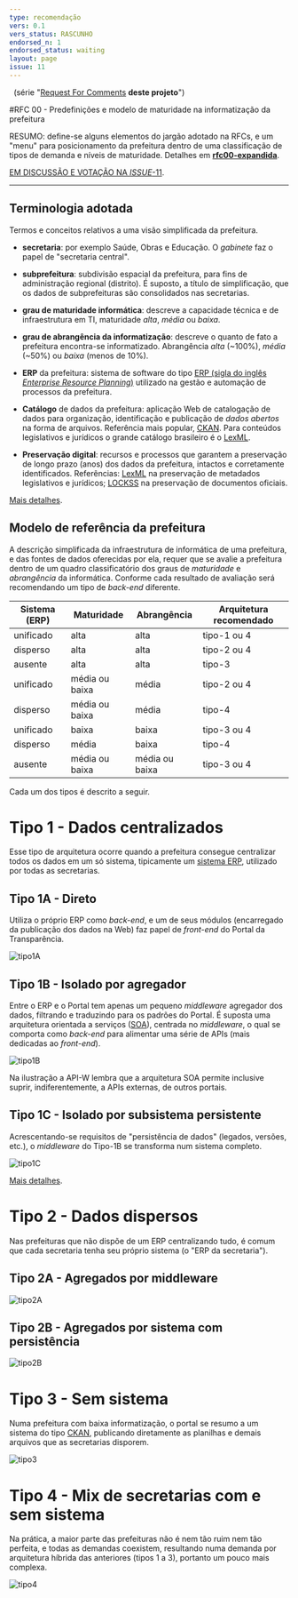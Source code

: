```yaml
---
type: recomendação
vers: 0.1
vers_status: RASCUNHO
endorsed_n: 1
endorsed_status: waiting
layout: page
issue: 11
---
```


&#160; (série "[Request For Comments](rfcs.md) **deste projeto**")

#RFC 00 - Predefinições e modelo de maturidade na informatização da prefeitura

RESUMO: define-se alguns elementos do jargão adotado na RFCs, e um "menu" para posicionamento da prefeitura dentro de uma classificação de tipos de demanda e níveis de maturidade. Detalhes em [**rfc00-expandida**](rfc00-expandida.md). 

[EM DISCUSSÃO E VOTAÇÃO NA *ISSUE*-11](https://github.com/CPT-PC/backend-portal-transparencia/issues/11).

--------

## Terminologia adotada

Termos e conceitos relativos a uma visão simplificada da  prefeitura.

* **secretaria**: por exemplo  Saúde, Obras e Educação. O *gabinete* faz o papel de "secretaria central".

* **subprefeitura**: subdivisão espacial da prefeitura, para fins de administração regional (distrito). É suposto, a título de simplificação, que os dados de subprefeituras são consolidados nas secretarias.

* **grau de maturidade informática**: descreve a capacidade técnica e de infraestrutura em TI, maturidade *alta*, *média* ou *baixa*.

* **grau de abrangência da informatização**: descreve o quanto de fato a prefeitura encontra-se informatizado. Abrangência *alta* (~100%), *média* (~50%) ou *baixa* (menos de 10%).

* **ERP** da prefeitura: sistema de software do tipo [ERP (sigla do inglês *Enterprise Resource Planning*)](https://en.wikipedia.org/wiki/Enterprise_resource_planning) utilizado na gestão e automação de processos da prefeitura.

* **Catálogo** de dados da prefeitura: aplicação Web de catalogação de dados para organização, identificação e publicação de *dados abertos* na forma de arquivos. Referência mais popular, [CKAN](http://docs.ckan.org/). Para conteúdos legislativos e jurídicos o grande catálogo brasileiro é o [LexML](http://www.lexml.gov.br/).

* **Preservação digital**: recursos e processos que garantem a preservação de longo prazo (anos) dos dados da prefeitura, intactos e corretamente identificados. Referências: [LexML](http://www.lexml.gov.br/) na preservação de metadados legislativos e jurídicos;  [LOCKSS](https://en.wikipedia.org/wiki/LOCKSS) na preservação de documentos oficiais.

[Mais detalhes](rfc00-expandida.md#terminologia-adotada).

## Modelo de referência da prefeitura

A descrição simplificada da infraestrutura de informática de uma prefeitura, e das fontes de dados oferecidas por ela, requer que se avalie a  prefeitura dentro de um quadro classificatório dos graus de *maturidade* e *abrangência* da informática. Conforme cada resultado de avaliação será recomendando um tipo de *back-end* diferente.

Sistema (ERP)   | Maturidade | Abrangência | Arquitetura recomendado
--------- | ---------  | ----------- | ----------------
unificado | alta | alta | tipo-1 ou 4
disperso  | alta | alta | tipo-2 ou 4 
ausente   | alta | alta | tipo-3
unificado | média ou baixa | média  | tipo-2 ou 4
disperso  | média ou baixa | média  | tipo-4
unificado | baixa | baixa | tipo-3 ou 4
disperso  | média | baixa | tipo-4
ausente  | média ou baixa | média ou baixa | tipo-3 ou 4

Cada um dos tipos é descrito a seguir.


Tipo 1 - Dados centralizados
============================

Esse tipo de arquitetura ocorre quando a prefeitura consegue centralizar todos os dados em um só sistema, tipicamente um [sistema ERP](https://www.wikidata.org/wiki/Q131508), utilizado por todas as secretarias.

Tipo 1A - Direto
----------------

Utiliza o próprio ERP como *back-end*, e um de seus módulos (encarregado da publicação dos dados na Web) faz papel de *front-end* do Portal da Transparência.

![tipo1A](../assets/rfc00/tipo1A.png)


Tipo 1B - Isolado por agregador
-------------------------------

Entre o ERP e o Portal tem apenas um pequeno  *middleware* agregador dos dados, filtrando e traduzindo para os padrões do Portal.  É suposta uma arquitetura orientada a serviços ([SOA](https://www.wikidata.org/wiki/Q220644)), centrada no *middleware*, o qual se comporta como *back-end* para alimentar uma série de APIs (mais dedicadas ao *front-end*).

![tipo1B](../assets/rfc00/tipo1B.png)

Na ilustração a API-W lembra que a arquitetura SOA permite inclusive suprir, indiferentemente, a APIs externas, de outros portais.


Tipo 1C - Isolado por subsistema persistente
--------------------------------------------

Acrescentando-se requisitos de "persistência de dados" (legados, versões, etc.), o *middleware* do Tipo-1B se transforma num sistema completo.

![tipo1C](../assets/rfc00/tipo1C.png)

[Mais detalhes](rfc00-expandida.md#tipo-1a---direto).

Tipo 2 - Dados dispersos
========================

Nas prefeituras que não dispõe de um ERP centralizando tudo, é comum que cada secretaria tenha seu próprio sistema (o "ERP da secretaria").

Tipo 2A - Agregados por middleware
----------------------------------

![tipo2A](../assets/rfc00/tipo2A.png)

Tipo 2B - Agregados por sistema com persistência
------------------------------------------------

![tipo2B](../assets/rfc00/tipo2B.png)

Tipo 3 - Sem sistema
====================

Numa prefeitura com baixa informatização, o portal se resumo a um sistema do tipo [CKAN](http://ckan.org/), publicando diretamente as planilhas e demais arquivos que as secretarias  disporem.

![tipo3](../assets/rfc00/tipo3.png)

Tipo 4 - Mix de secretarias com e sem sistema
=============================================

Na prática, a maior parte das prefeituras não é nem tão ruim nem tão perfeita, e todas as demandas coexistem, resultando numa demanda por arquitetura híbrida das anteriores (tipos 1 a 3), portanto um pouco mais complexa.

![tipo4](../assets/rfc00/tipo4.png)

